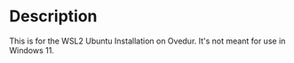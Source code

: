# Description
This is for the WSL2 Ubuntu Installation on Ovedur. It's not meant for use in Windows 11.
